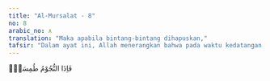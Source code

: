 ```yaml
---
title: "Al-Mursalat - 8"
no: 8
arabic_no: ٨
translation: "Maka apabila bintang-bintang dihapuskan,"
tafsir: "Dalam ayat ini, Allah menerangkan bahwa pada waktu kedatangan hari Kiamat itu, cahaya bintang-bintang telah dihilangkan karena sumbernya telah berantakan, sebagaimana tersebut dalam ayat lain:\n\nDan apabila bintang-bintang berjatuhan. (at-Takwir/81: 2)"
---
```

فَاِذَا النُّجُوْمُ طُمِسَتْۙ